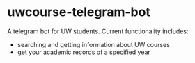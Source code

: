 # uwcourse-telegram-bot

A telegram bot for UW students. Current functionality includes:

- searching and getting information about UW courses
- get your academic records of a specified year

